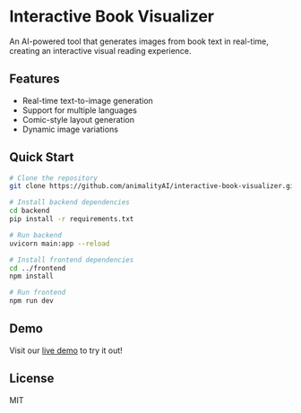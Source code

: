 # Interactive Book Visualizer

An AI-powered tool that generates images from book text in real-time, creating an interactive visual reading experience.

## Features

- Real-time text-to-image generation
- Support for multiple languages
- Comic-style layout generation
- Dynamic image variations

## Quick Start

```bash
# Clone the repository
git clone https://github.com/animalityAI/interactive-book-visualizer.git

# Install backend dependencies
cd backend
pip install -r requirements.txt

# Run backend
uvicorn main:app --reload

# Install frontend dependencies
cd ../frontend
npm install

# Run frontend
npm run dev
```

## Demo

Visit our [live demo](https://animalityai.github.io/interactive-book-visualizer/) to try it out!

## License

MIT
